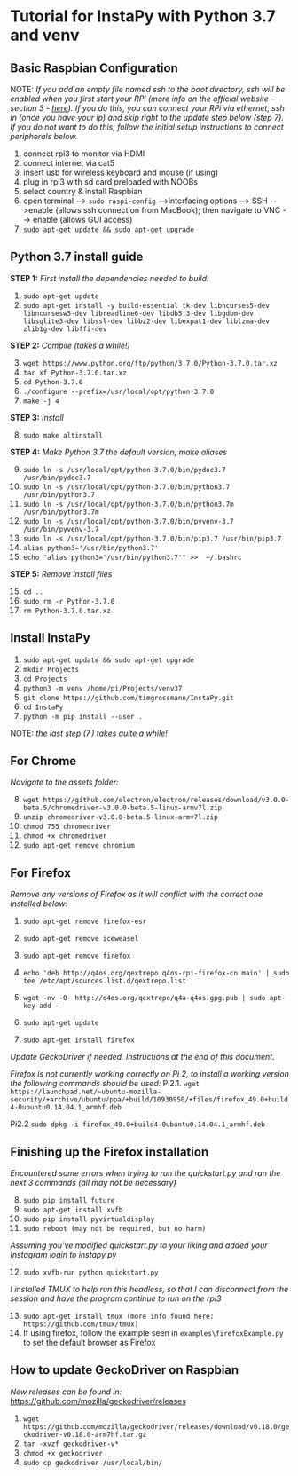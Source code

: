 # Tutorial for InstaPy with Python 3.7 and venv

## Basic Raspbian Configuration
NOTE: _If you add an empty file named ssh to the boot directory, ssh will be enabled when you first start your RPi (more info on the official website - section 3 - [here](https://www.raspberrypi.org/documentation/remote-access/ssh/)). If you do this, you can connect your RPi via ethernet, ssh in (once you have your ip) and skip right to the update step below (step 7). If you do not want to do this, follow the initial setup instructions to connect peripherals below._

1. connect rpi3 to monitor via HDMI
2. connect internet via cat5
3. insert usb for wireless keyboard and mouse (if using)
4. plug in rpi3 with sd card preloaded with NOOBs
5. select country & install Raspbian
6. open terminal --> ```sudo raspi-config``` -->interfacing options --> SSH -->enable (allows ssh connection from MacBook); then navigate to VNC --> enable (allows GUI access)
7. ```sudo apt-get update && sudo apt-get upgrade```


## Python 3.7 install guide
**STEP 1:** _First install the dependencies needed to build._

1. ```sudo apt-get update```
2. ```sudo apt-get install -y build-essential tk-dev libncurses5-dev libncursesw5-dev libreadline6-dev libdb5.3-dev libgdbm-dev libsqlite3-dev libssl-dev libbz2-dev libexpat1-dev liblzma-dev zlib1g-dev libffi-dev```

**STEP 2:** _Compile (takes a while!)_

3. ```wget https://www.python.org/ftp/python/3.7.0/Python-3.7.0.tar.xz```
4. ```tar xf Python-3.7.0.tar.xz```
5. ```cd Python-3.7.0```
6. ```./configure --prefix=/usr/local/opt/python-3.7.0```
7. ```make -j 4```

**STEP 3:** _Install_

8. ```sudo make altinstall```

**STEP 4:** _Make Python 3.7 the default version, make aliases_

9. ```sudo ln -s /usr/local/opt/python-3.7.0/bin/pydoc3.7 /usr/bin/pydoc3.7```
10. ```sudo ln -s /usr/local/opt/python-3.7.0/bin/python3.7 /usr/bin/python3.7```
11. ```sudo ln -s /usr/local/opt/python-3.7.0/bin/python3.7m /usr/bin/python3.7m```
12. ```sudo ln -s /usr/local/opt/python-3.7.0/bin/pyvenv-3.7 /usr/bin/pyvenv-3.7```
13. ```sudo ln -s /usr/local/opt/python-3.7.0/bin/pip3.7 /usr/bin/pip3.7```
14. ```alias python3='/usr/bin/python3.7'```
15. ```echo "alias python3='/usr/bin/python3.7'" >>  ~/.bashrc```

**STEP 5:** _Remove install files_

15. ```cd ..```
16. ```sudo rm -r Python-3.7.0```
17. ```rm Python-3.7.0.tar.xz```


## Install InstaPy

1. ```sudo apt-get update && sudo apt-get upgrade```
2. ```mkdir Projects```
3. ```cd Projects```
4. ```python3 -m venv /home/pi/Projects/venv37```
5. ```git clone https://github.com/timgrossmann/InstaPy.git```
6. ```cd InstaPy```
7. ```python -m pip install --user .```

NOTE: _the last step (7.) takes quite a while!_


## For Chrome

_Navigate to the assets folder:_

8. ```wget https://github.com/electron/electron/releases/download/v3.0.0-beta.5/chromedriver-v3.0.0-beta.5-linux-armv7l.zip```
9. ```unzip chromedriver-v3.0.0-beta.5-linux-armv7l.zip```
10. ```chmod 755 chromedriver```
11. ```chmod +x chromedriver```
12. ```sudo apt-get remove chromium```


## For Firefox

_Remove any versions of Firefox as it will conflict with the correct one installed below:_

1. ```sudo apt-get remove firefox-esr```
2. ```sudo apt-get remove iceweasel```
3. ```sudo apt-get remove firefox```

4. ```echo 'deb http://q4os.org/qextrepo q4os-rpi-firefox-cn main' | sudo tee /etc/apt/sources.list.d/qextrepo.list```
5. ```wget -nv -O- http://q4os.org/qextrepo/q4a-q4os.gpg.pub | sudo apt-key add -```
6. ```sudo apt-get update```
7. ```sudo apt-get install firefox```

_Update GeckoDriver if needed. Instructions at the end of this document._

_Firefox is not currently working correctly on Pi 2, to install a working version the following commands should be used:_
Pi2.1. ```wget https://launchpad.net/~ubuntu-mozilla-security/+archive/ubuntu/ppa/+build/10930950/+files/firefox_49.0+build4-0ubuntu0.14.04.1_armhf.deb```

Pi2.2 ```sudo dpkg -i firefox_49.0+build4-0ubuntu0.14.04.1_armhf.deb```


## Finishing up the Firefox installation

_Encountered some errors when trying to run the quickstart.py and ran the next 3 commands (all may not be necessary)_

8. ```sudo pip install future```
9. ```sudo apt-get install xvfb```
10. ```sudo pip install pyvirtualdisplay```
11. ```sudo reboot (may not be required, but no harm)```

_Assuming you've modified quickstart.py to your liking and added your Instagram login to instapy.py_

12. ```sudo xvfb-run python quickstart.py```

_I installed TMUX to help run this headless, so that I can disconnect from the session and have the program continue to run on the rpi3_

13. ```sudo apt-get install tmux (more info found here: https://github.com/tmux/tmux)```
14. If using firefox, follow the example seen in `examples\firefoxExample.py` to set the default browser as Firefox


## How to update GeckoDriver on Raspbian

_New releases can be found in:_ https://github.com/mozilla/geckodriver/releases

1. ```wget https://github.com/mozilla/geckodriver/releases/download/v0.18.0/geckodriver-v0.18.0-arm7hf.tar.gz```
2. ```tar -xvzf geckodriver-v*```
3. ```chmod +x geckodriver```
4. ```sudo cp geckodriver /usr/local/bin/```
